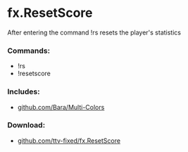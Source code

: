 # fx.ResetScore
After entering the command !rs resets the player's statistics

### Commands:
- !rs
- !resetscore

### Includes:
- [github.com/Bara/Multi-Colors](https://github.com/Bara/Multi-Colors)

### Download:
- [github.com/ttv-fixed/fx.ResetScore](https://github.com/ttv-fixed/fx.ResetScore)
